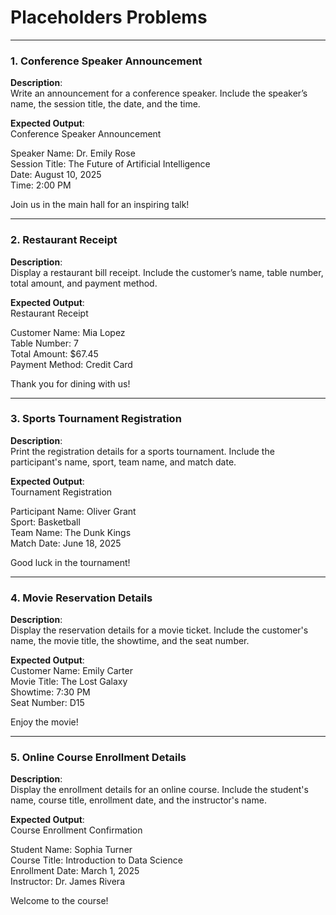 # Placeholders Problems

---

### 1. Conference Speaker Announcement
**Description**:  
Write an announcement for a conference speaker. Include the speaker’s name, the session title, the date, and the time.

**Expected Output**:  
Conference Speaker Announcement<br>  

Speaker Name: Dr. Emily Rose<br>
Session Title: The Future of Artificial Intelligence<br>
Date: August 10, 2025<br>
Time: 2:00 PM

Join us in the main hall for an inspiring talk!<br>

---

### 2. Restaurant Receipt
**Description**:  
Display a restaurant bill receipt. Include the customer’s name, table number, total amount, and payment method.

**Expected Output**:  
Restaurant Receipt<br>  

Customer Name: Mia Lopez<br> 
Table Number: 7<br>
Total Amount: $67.45<br> 
Payment Method: Credit Card

Thank you for dining with us!<br>

---

### 3. Sports Tournament Registration
**Description**:  
Print the registration details for a sports tournament. Include the participant's name, sport, team name, and match date.

**Expected Output**:  
Tournament Registration<br>  

Participant Name: Oliver Grant<br>
Sport: Basketball  
Team Name: The Dunk Kings<br>
Match Date: June 18, 2025

Good luck in the tournament!<br>

---

### 4. Movie Reservation Details
**Description**:  
Display the reservation details for a movie ticket. Include the customer's name, the movie title, the showtime, and the seat number.

**Expected Output**:  
Customer Name: Emily Carter  
Movie Title: The Lost Galaxy<br>
Showtime: 7:30 PM<br>
Seat Number: D15

Enjoy the movie!<br>

---

### 5.  Online Course Enrollment Details
**Description**:  
Display the enrollment details for an online course. Include the student's name, course title, 
enrollment date, and the instructor's name.

**Expected Output**:  
Course Enrollment Confirmation<br>

Student Name: Sophia Turner<br>
Course Title: Introduction to Data Science<br>
Enrollment Date: March 1, 2025<br>
Instructor: Dr. James Rivera 

Welcome to the course!<br>
